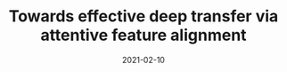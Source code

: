 ---
title: "Towards effective deep transfer via attentive feature alignment"
collection:  journals
permalink: /publication/Towards_effective
date: 2021-02-10
year: "2021"
venue: "Neural Networks"
city: 
state: ""
thumbnail: "Towards_effective.png"
teaser : 
authors: "Zheng Xie, Zhiquan Wen, Yaowei Wang,  Qingyao Wu, Mingkui Tan"
bibtex: Towards_effective.txt
uri: Towards_effective.pdf
arxiv: 
project: 
source: https://github.com/SCUT-AILab/AFA
poster:
data:
---